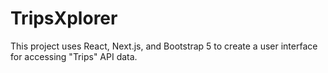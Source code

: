 # TripsXplorer
This project uses React, Next.js, and Bootstrap 5 to create a user interface for accessing "Trips" API data. 
